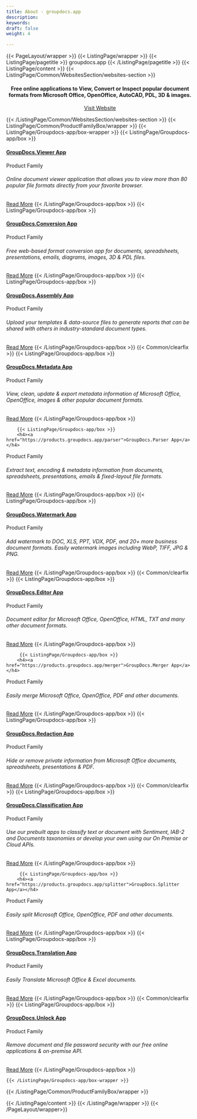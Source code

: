 ```yaml
---
title: About - groupdocs.app
description: 
keywords: 
draft: false
weight: 4

---
```


{{< PageLayout/wrapper >}}
{{< ListingPage/wrapper >}}
{{< ListingPage/pagetitle >}} groupdocs.app {{< /ListingPage/pagetitle >}}
{{< ListingPage/content >}} 
{{< ListingPage/Common/WebsitesSection/websites-section >}} 
<h4 style="text-align: center ! important;">Free online applications to View, Convert or Inspect popular document formats from Microsoft Office, OpenOffice, AutoCAD, PDL, 3D &amp; images.</h4>
<p style="text-align: center ! important;"><a href="https://www.groupdocs.app" rel="alternate">Visit Website</a></p>
{{< /ListingPage/Common/WebsitesSection/websites-section >}} 
{{< ListingPage/Common/ProductFamilyBox/wrapper >}}
    {{< ListingPage/Groupdocs-app/box-wrapper >}}
        {{< ListingPage/Groupdocs-app/box >}}
        <h4><a href="https://products.groupdocs.app/viewer">GroupDocs.Viewer App</a></h4>
        <span class="asposefor">Product Family</span>
        <h6>Online document viewer application that allows you to view more than 80 popular file formats directly from your favorite browser.</h6>
        <a class="btn btn-primary" href="https://products.groupdocs.app/viewer">Read More</a>
        {{< /ListingPage/Groupdocs-app/box >}}
        {{< ListingPage/Groupdocs-app/box >}}
   <h4><a href="https://products.groupdocs.app/conversion">GroupDocs.Conversion App</a></h4>
<span class="asposefor">Product Family</span>
<h6>Free web-based format conversion app for documents, spreadsheets, presentations, emails, diagrams, images, 3D &amp; PDL files.</h6>
<a class="btn btn-primary" href="https://products.groupdocs.app/conversion">Read More</a>
        {{< /ListingPage/Groupdocs-app/box >}}
         {{< ListingPage/Groupdocs-app/box >}}
<h4><a href="https://products.groupdocs.app/assembly">GroupDocs.Assembly App</a></h4>
<span class="asposefor">Product Family</span>
<h6>Upload your templates &amp; data-source files to generate reports that can be shared with others in industry-standard document types.</h6>
<a class="btn btn-primary" href="https://products.groupdocs.app/assembly">Read More</a>
        {{< /ListingPage/Groupdocs-app/box >}}
       {{< Common/clearfix >}} 
        {{< ListingPage/Groupdocs-app/box >}}
        <h4><a href="https://products.groupdocs.app/metadata">GroupDocs.Metadata App</a></h4>
<span class="asposefor">Product Family</span>
<h6>View, clean, update &amp; export metadata information of Microsoft Office, OpenOffice, images &amp; other popular document formats.</h6>
<a class="btn btn-primary" href="https://products.groupdocs.app/metadata">Read More</a>
        {{< /ListingPage/Groupdocs-app/box >}}
     
        {{< ListingPage/Groupdocs-app/box >}}
        <h4><a href="https://products.groupdocs.app/parser">GroupDocs.Parser App</a></h4>
<span class="asposefor">Product Family</span>
<h6>Extract text, encoding &amp; metadata information from documents, spreadsheets, presentations, emails &amp; fixed-layout file formats.</h6>
<a class="btn btn-primary" href="https://products.groupdocs.app/parser">Read More</a>
        {{< /ListingPage/Groupdocs-app/box >}}
        {{< ListingPage/Groupdocs-app/box >}}
        <h4><a href="https://products.groupdocs.app/watermark">GroupDocs.Watermark App</a></h4>
<span class="asposefor">Product Family</span>
<h6>Add watermark to DOC, XLS, PPT, VDX, PDF, and 20+ more business document formats. Easily watermark images including WebP, TIFF, JPG &amp; PNG.</h6>
<a class="btn btn-primary" href="https://products.groupdocs.app/watermark">Read More</a>
        {{< /ListingPage/Groupdocs-app/box >}}
        {{< Common/clearfix >}} 
        {{< ListingPage/Groupdocs-app/box >}}
        <h4><a href="https://products.groupdocs.app/editor">GroupDocs.Editor App</a></h4>
<span class="asposefor">Product Family</span>
<h6>Document editor for Microsoft Office, OpenOffice, HTML, TXT and many other document formats.</h6>
<a class="btn btn-primary" href="https://products.groupdocs.app/editor">Read More</a>
        {{< /ListingPage/Groupdocs-app/box >}}
        
         {{< ListingPage/Groupdocs-app/box >}}
        <h4><a href="https://products.groupdocs.app/merger">GroupDocs.Merger App</a></h4>
<span class="asposefor">Product Family</span>
<h6>Easily merge Microsoft Office, OpenOffice, PDF and other documents.</h6>
<a class="btn btn-primary" href="https://products.groupdocs.app/merger">Read More</a>
        {{< /ListingPage/Groupdocs-app/box >}}
         {{< ListingPage/Groupdocs-app/box >}}
        <h4><a href="https://products.groupdocs.app/redaction">GroupDocs.Redaction App</a></h4>
<span class="asposefor">Product Family</span>
<h6>Hide or remove private information from Microsoft Office documents, spreadsheets, presentations &amp; PDF.</h6>
<a class="btn btn-primary" href="https://products.groupdocs.app/redaction">Read More</a>
        {{< /ListingPage/Groupdocs-app/box >}}
        {{< Common/clearfix >}} 
         {{< ListingPage/Groupdocs-app/box >}}
        <h4><a href="https://products.groupdocs.app/classification">GroupDocs.Classification App</a></h4>
<span class="asposefor">Product Family</span>
<h6>Use our prebuilt apps to classify text or document with Sentiment, IAB-2 and Documents taxonomies or develop your own using our On Premise or Cloud APIs.</h6>
<a class="btn btn-primary" href="https://products.groupdocs.app/classification">Read More</a>
        {{< /ListingPage/Groupdocs-app/box >}}
        
         {{< ListingPage/Groupdocs-app/box >}}
        <h4><a href="https://products.groupdocs.app/splitter">GroupDocs.Splitter App</a></h4>
<span class="asposefor">Product Family</span>
<h6>Easily split Microsoft Office, OpenOffice, PDF and other documents.</h6>
<a class="btn btn-primary" href="https://products.groupdocs.app/splitter">Read More</a>
        {{< /ListingPage/Groupdocs-app/box >}}
         {{< ListingPage/Groupdocs-app/box >}}
        <h4><a href="https://products.groupdocs.app/translation">GroupDocs.Translation App</a></h4>
<span class="asposefor">Product Family</span>
<h6>Easily Translate Microsoft Office &amp; Excel documents.</h6>
<a class="btn btn-primary" href="https://products.groupdocs.app/translation">Read More</a>
        {{< /ListingPage/Groupdocs-app/box >}}
        {{< Common/clearfix >}} 
         {{< ListingPage/Groupdocs-app/box >}}
        <h4><a href="https://products.groupdocs.app/unlock">GroupDocs.Unlock App</a></h4>
<span class="asposefor">Product Family</span>
<h6>Remove document and file password security with our free online applications &amp; on-premise API.</h6>
<a class="btn btn-primary" href="https://products.groupdocs.app/unlock">Read More</a>
        {{< /ListingPage/Groupdocs-app/box >}}
        
    {{< /ListingPage/Groupdocs-app/box-wrapper >}}  
{{< /ListingPage/Common/ProductFamilyBox/wrapper >}}

 {{< /ListingPage/content >}} 
{{< /ListingPage/wrapper >}}
{{< /PageLayout/wrapper>}}